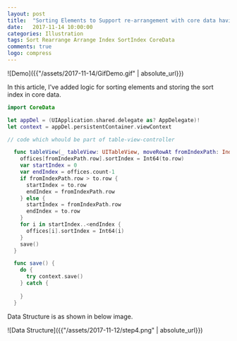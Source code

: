 ```yaml
---
layout: post
title:  "Sorting Elements to Support re-arrangement with core data having sortIndex as attribute"
date:   2017-11-14 10:00:00
categories: Illustration
tags: Sort Rearrange Arrange Index SortIndex CoreData
comments: true
logo: compress
---
```


![Demo]({{"/assets/2017-11-14/GifDemo.gif" | absolute_url}})

In this article, I've added logic for sorting elements and storing the sort index in core data.

```swift
import CoreData

let appDel = (UIApplication.shared.delegate as? AppDelegate)!
let context = appDel.persistentContainer.viewContext

// code which whould be part of table-view-controller

  func tableView(_ tableView: UITableView, moveRowAt fromIndexPath: IndexPath, to: IndexPath) {
    offices[fromIndexPath.row].sortIndex = Int64(to.row)
    var startIndex = 0
    var endIndex = offices.count-1
    if fromIndexPath.row > to.row {
      startIndex = to.row
      endIndex = fromIndexPath.row
    } else {
      startIndex = fromIndexPath.row
      endIndex = to.row
    }
    for i in startIndex..<endIndex {
      offices[i].sortIndex = Int64(i)
    }
    save()
  }

  func save() {
    do {
      try context.save()
    } catch {
      
    }
  }

```

Data Structure is as shown in below image.

![Data Structure]({{"/assets/2017-11-12/step4.png" | absolute_url}})